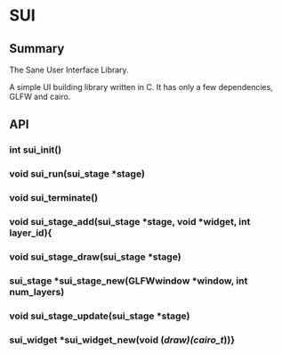 # SUI
## Summary
The Sane User Interface Library.

A simple UI building library written in C.  It has only a few dependencies, GLFW and cairo.

## API
### int sui_init()

### void sui_run(sui_stage *stage)

### void sui_terminate()

### void sui_stage_add(sui_stage *stage, void *widget, int layer_id){

### void sui_stage_draw(sui_stage *stage)

### sui_stage *sui_stage_new(GLFWwindow *window, int num_layers)

### void sui_stage_update(sui_stage *stage)

### sui_widget *sui_widget_new(void (*draw)(cairo_t*))}
